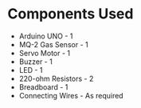 # Components Used

- Arduino UNO - 1
- MQ-2 Gas Sensor - 1
- Servo Motor - 1
- Buzzer - 1
- LED - 1
- 220-ohm Resistors - 2
- Breadboard - 1
- Connecting Wires - As required
